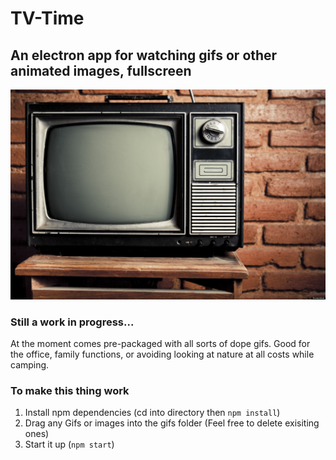 # TV-Time
## An electron app for watching gifs or other animated images, fullscreen 

![TV](https://raw.githubusercontent.com/teakopp/TV-Time/master/default-images/90s-tv.jpeg)

### Still a work in progress...

At the moment comes pre-packaged with all sorts of dope gifs.
Good for the office, family functions, or avoiding looking at nature at all costs while camping.

### To make this thing work
1. Install npm dependencies (cd into directory then `npm install`)
1. Drag any Gifs or images into the gifs folder (Feel free to delete exisiting ones) 
2. Start it up (`npm start`)
